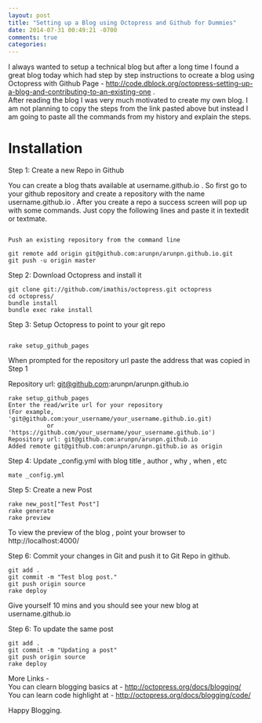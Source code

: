 ```yaml
---
layout: post
title: "Setting up a Blog using Octopress and Github for Dummies"
date: 2014-07-31 00:49:21 -0700
comments: true
categories: 
---
```

I always wanted to setup a technical blog but after a long time I found a great blog today which had  step by step instructions to ocreate a blog using Octopress with Github Page - http://code.dblock.org/octopress-setting-up-a-blog-and-contributing-to-an-existing-one .  
After reading the blog I was very much motivated to create my own blog. I am not planning to copy the steps from the link pasted above but instead I am going to paste all the commands from my history and explain the steps. 

Installation 
============

Step 1: Create a new Repo in Github

You can create a blog thats available at username.github.io . So first go to your github repository and create a repository with the name username.github.io .  After you create a repo a success screen will pop up with some commands. Just copy the following lines and paste it in textedit or textmate.

```plain github

Push an existing repository from the command line

git remote add origin git@github.com:arunpn/arunpn.github.io.git
git push -u origin master

```

Step 2: Download Octopress and install it

```plain github https://github.com/imathis/octopress
git clone git://github.com/imathis/octopress.git octopress
cd octopress/
bundle install
bundle exec rake install

```

Step 3: Setup Octopress to point to your git repo


```plain github 

rake setup_github_pages
```
When prompted for the repository url paste the address that was copied in Step 1

Repository url: git@github.com:arunpn/arunpn.github.io

```plain
rake setup_github_pages
Enter the read/write url for your repository
(For example, 'git@github.com:your_username/your_username.github.io.git)
           or 'https://github.com/your_username/your_username.github.io')
Repository url: git@github.com:arunpn/arunpn.github.io
Added remote git@github.com:arunpn/arunpn.github.io as origin
```

Step 4: Update _config.yml with blog title , author , why , when , etc

```plain
mate _config.yml
```

Step 5: Create a new Post

```plain 
rake new_post["Test Post"]
rake generate
rake preview
```

To view the preview of the blog , point your browser to http://localhost:4000/

Step 6: Commit your changes in Git and push it to Git Repo in github.

```plain 
git add .
git commit -m "Test blog post."
git push origin source
rake deploy
```
Give yourself 10 mins and you should see your new blog at username.github.io

Step 6: To update the same post

```plain 
git add .
git commit -m "Updating a post"
git push origin source
rake deploy
```

More Links -   
You can clearn blogging basics at - http://octopress.org/docs/blogging/   
You can learn code highlight at - http://octopress.org/docs/blogging/code/

Happy Blogging.




